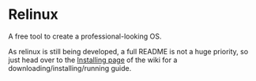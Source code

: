 Relinux
=======

A free tool to create a professional-looking OS.

As relinux is still being developed, a full README is not a huge priority,
so just head over to the [Installing page](https://github.com/MiJyn/relinux/wiki/Installing) of the wiki for a downloading/installing/running guide.
